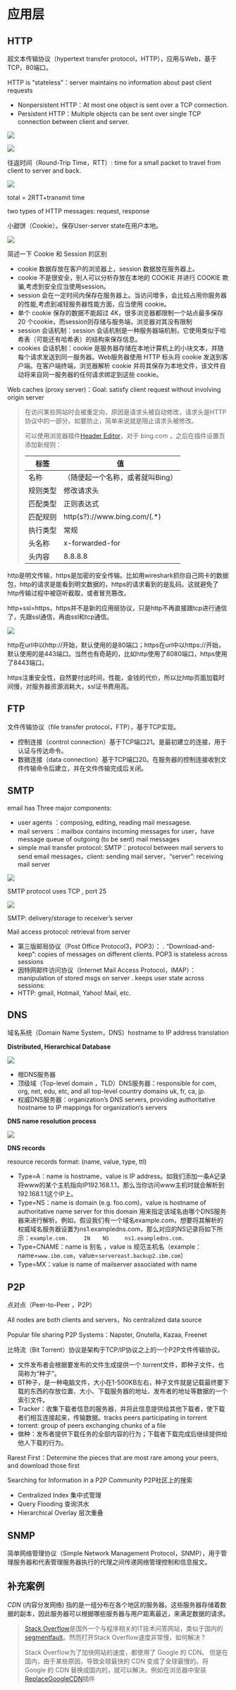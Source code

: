 # 应用层

## HTTP

超文本传输协议（hypertext transfer protocol，HTTP），应用与Web，基于TCP，80端口。

HTTP is “stateless”：server maintains no information about past client requests

-   Nonpersistent HTTP：At most one object is sent over a TCP connection.
-   Persistent HTTP：Multiple objects can be sent over single TCP connection between client and server.

![](./pic/http-20230331120336.png)

![](./pic/http-20230331114404.png)

往返时间（Round-Trip Time，RTT）: time for a small packet to travel from client to server and back.

![](./pic/HTTP.PNG)

total = 2RTT+transmit time

two types of HTTP messages: request, response

小甜饼（Cookie）。保存User-server state在用户本地。

![](./pic/cookie.png)

简述一下 Cookie 和 Session 的区别

- cookie 数据存放在客户的浏览器上，session 数据放在服务器上。
- cookie 不是很安全，别人可以分析存放在本地的 COOKIE 并进行 COOKIE 欺骗,考虑到安全应当使用session。
- session 会在一定时间内保存在服务器上。当访问增多，会比较占用你服务器的性能,考虑到减轻服务器性能方面，应当使用 cookie。
- 单个 cookie 保存的数据不能超过 4K，很多浏览器都限制一个站点最多保存 20 个cookie，而session则存储与服务端，浏览器对其没有限制
- session 会话机制：session 会话机制是一种服务器端机制，它使用类似于哈希表（可能还有哈希表）的结构来保存信息。 
- cookies 会话机制：cookie 是服务器存储在本地计算机上的小块文本，并随每个请求发送到同一服务器。Web服务器使用 HTTP 标头将 cookie 发送到客户端。在客户端终端，浏览器解析 cookie 并将其保存为本地文件，该文件自动将来自同一服务器的任何请求绑定到这些 cookie。

Web caches (proxy server)：Goal: satisfy client request without involving origin server

> 在访问某些网站时会被重定向，原因是请求头被自动修改，请求头是HTTP协议中的一部分。如要防止，简单来说就是阻止请求头被修改。
>
> 可以使用浏览器插件[Header Editor](https://he.firefoxcn.net/)，对于 bing.com ，之后在插件设置页添加新规则：
>
> | 标签     | 值                               |
> | -------- | -------------------------------- |
> | 名称     | （随便起一个名称，或者就叫Bing） |
> | 规则类型 | 修改请求头                       |
> | 匹配类型 | 正则表达式                       |
> | 匹配规则 | http(s?)://www\.bing\.com/(.*)   |
> | 执行类型 | 常规                             |
> | 头名称   | x-forwarded-for                  |
> | 头内容   | 8.8.8.8                          |

http是明文传输，https是加密的安全传输。比如用wireshark抓你自己网卡的数据包，http的请求是能看到明文数据的，https的请求看到的是乱码。这就避免了http传输过程中被窃听截取，或者冒充篡改。

http+ssl=https，https并不是新的应用层协议，只是http不再直接跟tcp进行通信了，先跟ssl通信，再由ssl和tcp通信。

![](./pic/https.png)

http在url中以http://开始，默认使用的是80端口；https在url中以https://开始，默认使用的是443端口。当然也有奇葩的，比如http使用了8080端口，https使用了8443端口。

https注重安全性，自然要付出时间，性能，金钱的代价，所以比http页面加载时间慢，对服务器资源消耗大，ssl证书费用高。

## FTP

文件传输协议（file transfer protocol，FTP），基于TCP实现。

-   控制连接（control connection）基于TCP端口21。是最初建立的连接，用于认证与传达命令。
-   数据连接（data connection）基于TCP端口20。在服务器的控制连接收到文件传输命令后建立，并在文件传输完成后关闭。

## SMTP

email has Three major components: 

-   user agents ：composing, editing, reading mail messagese.
-   mail servers ：mailbox contains incoming messages for user，have message queue of outgoing (to be sent) mail messages
-   simple mail transfer protocol: SMTP：protocol between mail servers to send email messages，client: sending mail server，“server”: receiving mail server

![](./pic/SMTP.PNG)

SMTP protocol uses TCP , port 25

![](./pic/SMTP2.PNG)

SMTP: delivery/storage to receiver’s server

Mail access protocol: retrieval from server

-   第三版邮局协议（Post Office Protocol3，POP3）： . “Download-and-keep”: copies of messages on different clients. POP3 is stateless across sessions
-   因特网邮件访问协议（Internet Mail Access Protocol，IMAP）：  manipulation of stored msgs on server . keeps user state across sessions:
-   HTTP: gmail, Hotmail, Yahoo! Mail, etc.

## DNS

域名系统（Domain Name System，DNS）hostname to IP address translation

**Distributed, Hierarchical Database**

![](./pic/DNS_layers.png)

-   根DNS服务器
-   顶级域（Top-level domain ，TLD）DNS服务器：responsible for com, org, net, edu, etc, and all top-level country domains uk, fr, ca, jp.
-   权威DNS服务器：organization’s DNS servers, providing authoritative hostname to IP mappings for organization’s servers 

**DNS name resolution process**

![](./pic/DNS_process.PNG)

**DNS records**

resource records format: (name, value, type, ttl)

-   Type=A：name is hostname，value is IP address。如我们添加一条A记录将www的某个主机指向IP192.168.1.1，那么当你访问www主机时就会解析到192.168.1.1这个IP上。
-   Type=NS：name is domain (e.g. foo.com)，value is hostname of authoritative name server for this domain 用来指定该域名由哪个DNS服务器来进行解析。例如，假设我们有一个域名example.com，想要将其解析的权威域名服务器设置为ns1.exampledns.com，那么对应的NS记录将如下所示：`example.com.     IN    NS     ns1.exampledns.com.`
-   Type=CNAME：name is 别名 ，value is 规范主机名（example：name=`www.ibm.com`，value=`servereast.backup2.ibm.com`）
-   Type=MX：value is name of mailserver associated with name

## P2P

点对点（Peer-to-Peer ，P2P）

All nodes are both clients and servers，No centralized data source

Popular file sharing P2P Systems：Napster, Gnutella, Kazaa, Freenet

比特流（Bit Torrent）协议是架构于TCP/IP协议之上的一个P2P文件传输协议。

-   文件发布者会根据要发布的文件生成提供一个.torrent文件，即种子文件，也简称为“种子”。　　
-   BT种子，是一种电脑文件，大小在1-500KB左右，种子文件就是记载最终要下载的东西的存放位置、大小、下载服务器的地址、发布者的地址等数据的一个索引文件。
-   Tracker：收集下载者信息的服务器，并将此信息提供给其他下载者，使下载者们相互连接起来，传输数据。tracks peers participating in torrent
-   torrent: group of peers exchanging  chunks of a file
-   做种：发布者提供下载任务的全部内容的行为；下载者下载完成后继续提供给他人下载的行为。

Rarest First：Determine the pieces that are most rare among your peers, and download those first

Searching for Information in a P2P Community P2P社区上的搜索

-   Centralized Index 集中式管理
-   Query Flooding 查询洪水
-   Hierarchical Overlay 层次重叠

## SNMP

简单网络管理协议（Simple Network Management Protocol，SNMP），用于管理服务器和代表管理服务器执行的代理之间传递网络管理控制和信息报文。

## 补充案例

*CDN* (内容分发网络) 指的是一组分布在各个地区的服务器。这些服务器存储着数据的副本，因此服务器可以根据哪些服务器与用户距离最近，来满足数据的请求。

> [Stack Overflow](https://stackoverflow.com/)是国外一个与程序相关的IT技术问答网站，类似于国内的[segmentfault](https://segmentfault.com/)。然而打开Stack Overflow速度非常慢，如何解决？
>
> Stack Overflow为了加快网站的速度，都使用了 Google 的 CDN。 但是在国内，由于某些原因，导致全球最快的 CDN 变成了全球最慢的。将 Google 的 CDN 替换成国内的，就可以解决。例如在浏览器中安装[ReplaceGoogleCDN](https://github.com/justjavac/ReplaceGoogleCDN)插件